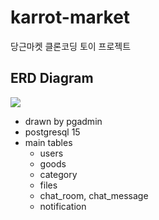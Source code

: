 # karrot-market
당근마켓 클론코딩 토이 프로젝트 

## ERD Diagram

![](https://user-images.githubusercontent.com/20028607/233825542-8d7fffdc-5e48-4097-be68-a34153b6ed3b.png)
- drawn by pgadmin
- postgresql 15
- main tables
  - users
  - goods
  - category
  - files
  - chat_room, chat_message
  - notification